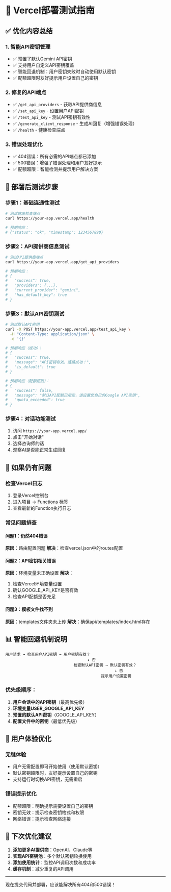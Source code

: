 # 🚀 Vercel部署测试指南

## ✅ 优化内容总结

### 1. **智能API密钥管理**
- ✅ 预置了默认Gemini API密钥
- ✅ 支持用户自定义API密钥覆盖
- ✅ 智能回退机制：用户密钥失败时自动使用默认密钥
- ✅ 配额超限时友好提示用户设置自己的密钥

### 2. **修复的API端点**
- ✅ `/get_api_providers` - 获取API提供商信息
- ✅ `/set_api_key` - 设置用户API密钥
- ✅ `/test_api_key` - 测试API密钥有效性
- ✅ `/generate_client_response` - 生成AI回复（增强错误处理）
- ✅ `/health` - 健康检查端点

### 3. **错误处理优化**
- ✅ 404错误：所有必需的API端点都已添加
- ✅ 500错误：增强了错误处理和用户友好提示
- ✅ 配额超限：智能检测并提示用户解决方案

## 🧪 部署后测试步骤

### 步骤1：基础连通性测试
```bash
# 测试健康检查端点
curl https://your-app.vercel.app/health

# 预期响应：
# {"status": "ok", "timestamp": 1234567890}
```

### 步骤2：API提供商信息测试
```bash
# 测试API提供商端点
curl https://your-app.vercel.app/get_api_providers

# 预期响应：
# {
#   "success": true,
#   "providers": {...},
#   "current_provider": "gemini",
#   "has_default_key": true
# }
```

### 步骤3：默认API密钥测试
```bash
# 测试默认API密钥
curl -X POST https://your-app.vercel.app/test_api_key \
  -H "Content-Type: application/json" \
  -d '{}'

# 预期响应（成功）：
# {
#   "success": true,
#   "message": "API密钥有效，连接成功！",
#   "is_default": true
# }

# 预期响应（配额超限）：
# {
#   "success": false,
#   "message": "默认API配额已用完，请设置您自己的Google API密钥",
#   "quota_exceeded": true
# }
```

### 步骤4：对话功能测试
1. 访问 `https://your-app.vercel.app/`
2. 点击"开始对话"
3. 选择咨询师的话
4. 观察AI是否能正常生成回复

## 🔧 如果仍有问题

### 检查Vercel日志
1. 登录Vercel控制台
2. 进入项目 → Functions 标签
3. 查看最新的Function执行日志

### 常见问题排查

#### 问题1：仍然404错误
**原因**：路由配置问题
**解决**：检查vercel.json中的routes配置

#### 问题2：API密钥相关错误
**原因**：环境变量未正确设置
**解决**：
1. 检查Vercel环境变量设置
2. 确认GOOGLE_API_KEY是否有效
3. 检查API配额是否充足

#### 问题3：模板文件找不到
**原因**：templates文件夹未上传
**解决**：确保api/templates/index.html存在

## 📊 智能回退机制说明

```
用户请求 → 检查用户API密钥 → 用户密钥有效？
                                    ↓ 否
                              检查默认API密钥 → 默认密钥有效？
                                                ↓ 否
                                          提示用户设置密钥
```

### 优先级顺序：
1. **用户会话中的API密钥**（最高优先级）
2. **环境变量USER_GOOGLE_API_KEY**
3. **预置的默认API密钥**（GOOGLE_API_KEY）
4. **配置文件中的密钥**（最低优先级）

## 🎯 用户体验优化

### 无缝体验
- 用户无需配置即可开始使用（使用默认密钥）
- 默认密钥超限时，友好提示设置自己的密钥
- 支持运行时切换API密钥，无需重启

### 错误提示优化
- 配额超限：明确提示需要设置自己的密钥
- 密钥无效：提示检查密钥格式和权限
- 网络错误：提示检查网络连接

## 🔄 下次优化建议

1. **添加更多AI提供商**：OpenAI、Claude等
2. **实现API密钥池**：多个默认密钥轮换使用
3. **添加使用统计**：监控API调用次数和成功率
4. **缓存机制**：减少重复的API调用

---

现在提交代码并部署，应该能解决所有404和500错误！
